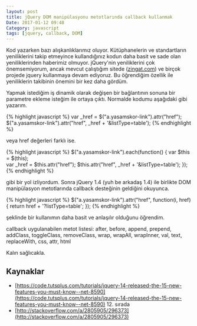 ```yaml
---
layout: post
title: jQuery DOM manipülasyonu metotlarında callback kullanmak
Date: 2017-01-12 09:48
Category: javascript
tags: [jquery, callback, DOM]
---
```


Kod yazarken bazı alışkanlıklarımız oluyor. Kütüphanelerin ve standartların yeniliklerini takip etmeyince kullandığınız kodun daha basit ve sade olan yeniliklerinden haberimiz olmuyor. jQuery'nin yeniliklerini çok önemsemiyorum, ancak mevcut çalıştığım sitede ([zingat.com](https://www.zingat.com)) ve birçok projede jquery kullanmaya devam ediyoruz. Bu öğrendiğim özellik ile yeniliklerin takibinin önemini bir kez daha gördüm. 

Yapmak istediğim iş dinamik olarak değişen bir bağlantının sonuna bir parametre ekleme isteğim ile ortaya çıktı. Normalde kodumu aşağıdaki gibi yazarım.

{% highlight javascript %}
var _href = $("a.yasamskor-link").attr("href");
$("a.yasamskor-link").attr("href", _href + '&listType=table');
{% endhighlight %}

veya href değerleri farklı ise. 

{% highlight javascript %}
$("a.yasamskor-link").each(function() {
   var $this = $(this);       
   var _href = $this.attr("href"); 
   $this.attr("href", _href + '&listType=table');
});
{% endhighlight %}

gibi bir yol izliyordum. Sonra jQuery 1.4 (yuh be arkadaş 1.4) ile birlikte DOM manipülasyon metotlarında callback desteğinin geldiğini okuyunca.

{% highlight javascript %}
$("a.yasamskor-link").attr("href", function(i, href) {
  return href + '?listType=table';
});
{% endhighlight %}

şeklinde bir kullanımın daha basit ve anlaşılır olduğunu öğrendim. 

callback uygulanabilen metot listesi: after, before, append, prepend, addClass, toggleClass, removeClass, wrap, wrapAll, wrapInner, val, text, replaceWith, css, attr, html

Kalın sağlıcakla.

## Kaynaklar

 - [https://code.tutsplus.com/tutorials/jquery-14-released-the-15-new-features-you-must-know--net-8590](https://code.tutsplus.com/tutorials/jquery-14-released-the-15-new-features-you-must-know--net-8590) 12. sırada
 - [http://stackoverflow.com/a/2805905/296373](http://stackoverflow.com/a/2805905/296373)
